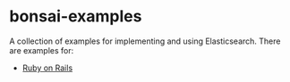 # bonsai-examples
A collection of examples for implementing and using Elasticsearch.
There are examples for:
- [Ruby on Rails](https://github.com/omc/bonsai-examples/tree/master/rails) 
